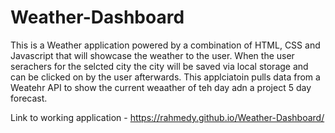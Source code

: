 # Weather-Dashboard
This is a Weather application powered by a combination of HTML, CSS and Javascript that will showcase the weather to the user. When the user serachers for the selcted city the city will be saved via local storage and can be clicked on by the user afterwards. This applciatoin pulls data from a Weatehr API to show the current weaather of teh day adn a project 5 day forecast. 


Link to working application -  https://rahmedy.github.io/Weather-Dashboard/
